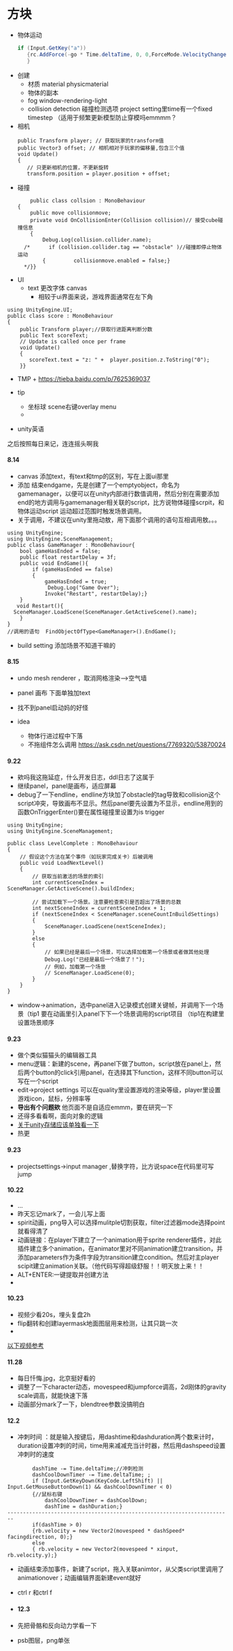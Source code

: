  # 方块
+ 物体运动
	 ```c#
	 if (Input.GetKey("a"))
        {rc.AddForce(-go * Time.deltaTime, 0, 0,ForceMode.VelocityChange);
        }
	```
+ 创建 
	+ 材质 material physicmaterial 
	+ 物体的副本
	+ fog window-rendering-light
	+ collision detection 碰撞检测选项 project setting里time有一个fixed timestep （适用于频繁更新模型防止穿模吗emmmm？
+ 相机
	 ```
	public Transform player; // 获取玩家的transform值  
    public Vector3 offset; // 相机相对于玩家的偏移量,包含三个值
    void Update()
    {
        // 只更新相机的位置，不更新旋转  
        transform.position = player.position + offset;
	 ```
+ 碰撞
	```
		public class collsion : MonoBehaviour
	{
	    public move collisionmove;
	    private void OnCollisionEnter(Collision collision)// 接受cube碰撞信息
	    {
	        Debug.Log(collision.collider.name);
	  /*      if (collision.collider.tag == "obstacle" )//碰撞即停止物体运动
	        {         collisionmove.enabled = false;}
	  */}}
	```
+ UI
	+ text 更改字体 canvas
		+ 相较于ui界面来说，游戏界面通常在左下角
```
using UnityEngine.UI;
public class score : MonoBehaviour
{
    public Transform player;//获取行进距离判断分数
    public Text scoreText;
    // Update is called once per frame
    void Update()
    {
       scoreText.text = "z: " +  player.position.z.ToString("0");
    }}
```  
+ TMP
			+ https://tieba.baidu.com/p/7625369037

+ tip
	+ 坐标球 scene右键overlay menu
	+ 
+ unity英语



之后按照每日来记，连连摇头啊我
#### 8.14
+ canvas 添加text，有text和tmp的区别，写在上面ui那里
+ 添加 结束endgame，先是创建了一个emptyobject，命名为gamemanager，以便可以在unity内部进行数值调用，然后分别在需要添加end的地方调用与gamemanager相关联的script，比方说物体碰撞scrpit，和物体运动script 运动超过范围时触发场景调用。
+ 关于调用，不建议在unity里拖动敖，用下面那个调用的语句互相调用敖。。。
```
using UnityEngine;
using UnityEngine.SceneManagement;
public class GameManager : MonoBehaviour{
    bool gameHasEnded = false;
    public float restartDelay = 3f;
    public void EndGame(){
        if (gameHasEnded == false)
        {
            gameHasEnded = true;
             Debug.Log("Game Over");
            Invoke("Restart", restartDelay);}
    }
   void Restart(){
  SceneManager.LoadScene(SceneManager.GetActiveScene().name);
    }
}
//调用的语句  FindObjectOfType<GameManager>().EndGame();
```

+ build setting 添加场景不知道干嘛的


#### 8.15
+ undo mesh renderer  ，取消网格渲染-->空气墙
+ panel 画布 下面单独加text
+ 找不到panel启动妈的好怪

+ idea
	+ 物体行进过程中下落
	+ 不拖组件怎么调用 https://ask.csdn.net/questions/7769320/53870024

#### 9.22
+ 欸吗我这拖延症，什么开发日志，ddl日志了这属于
+ 继续panel，panel是画布，适应屏幕
+ debug了一下endline，endline方块加了obstacle的tag导致和collision这个script冲突，导致画布不显示。然后panel要先设置为不显示，endline用到的函数OnTriggerEnter()要在属性碰撞里设置为is trigger
~~~
using UnityEngine;
using UnityEngine.SceneManagement;

public class LevelComplete : MonoBehaviour
{
    // 假设这个方法在某个事件（如玩家完成关卡）后被调用  
    public void LoadNextLevel()
    {
        // 获取当前激活的场景的索引  
        int currentSceneIndex = SceneManager.GetActiveScene().buildIndex;

        // 尝试加载下一个场景。注意要检查索引是否超出了场景的总数  
        int nextSceneIndex = currentSceneIndex + 1;
        if (nextSceneIndex < SceneManager.sceneCountInBuildSettings)
        {
            SceneManager.LoadScene(nextSceneIndex);
        }
        else
        {
            // 如果已经是最后一个场景，可以选择加载第一个场景或者做其他处理  
            Debug.Log("已经是最后一个场景了！");
            // 例如，加载第一个场景  
            // SceneManager.LoadScene(0);  
        }
    }
}
~~~
+ window->animation，选中panel进入记录模式创建关键帧，并调用下一个场景（tip1 要在动画里引入panel下下一个场景调用的script项目 （tip1在构建里设置场景顺序


#### 9.23
+ 做个类似猫猫头的编辑器工具
+ menu逻辑：新建的scene，再panel下做了button，script放在panel上，然后两个button的click引用panel，在选择其下function，这样不同button可以写在一个script
+ edit->project settings 可以在quality里设置游戏的渲染等级，player里设置游戏icon，鼠标，分辨率等
+ **导出有个问题欸** 他页面不是自适应emmm，要在研究一下
+ 还得多看看啊，面向对象的逻辑
+ [关于unity存储应该单独看一下](https://blog.csdn.net/xiaobao4106/article/details/138105663)
+ 热更

#### 9.23 
+ projectsettings->input manager ,替换字符，比方说space在代码里可写jump

#### 10.22
+ ...
+ 昨天忘记mark了，一会儿写上面
+ spirit动画，png导入可以选择mulitple切割获取，filter过滤器mode选择point就看得清了
+ 动画链接：在player下建立了一个animation用于sprite renderer插件，对此插件建立多个animation，在animator里对不同animation建立transition，并添加parameters作为条件字段为transition建立condition。然后对主player scipit建立animation关联。（他代码写得超级舒服！！明天放上来！！
+ ALT+ENTER:一键提取并创建方法
+ 
#### 10.23
+ 视频少看20s，埋头复盘2h
+ flip翻转和创建layermask地面图层用来检测，让其只跳一次
+ 


[以下视频参考](https://www.bilibili.com/video/BV1cM4y1p7RF?spm_id_from=333.788.player.switch&vd_source=e10f51470a19ec8e4125b51b7fdb73bb&p=19)
#### 11.28
+ 每日忏悔.jpg，北京挺好看的
+ 调整了一下character动态，movespeed和jumpforce调高，2d刚体的gravity scale调高，就能快速下落
+ 动画部分mark了一下，blendtree参数没搞明白


#### 12.2
+  冲刺时间 ：就是输入按键后，用dashtime和dashduration两个数来计时，duration设置冲刺的时间，time用来减减充当计时器，然后用dashspeed设置冲刺时的速度
``` 
        dashTime -= Time.deltaTime;//冲刺检测
        dashCoolDownTimer -= Time.deltaTime; ;
        if (Input.GetKeyDown(KeyCode.LeftShift) || Input.GetMouseButtonDown(1) && dashCoolDownTimer < 0)
        {//鼠标右键
            dashCoolDownTimer = dashCoolDown;
            dashTime = dashDuration;}
------------------------------------------------------------------------
        if(dashTime > 0)
        {rb.velocity = new Vector2(movespeed * dashSpeed* facingdirection, 0);}
        else
        { rb.velocity = new Vector2(movespeed * xinput, rb.velocity.y);}

```
+ 动画结束添加事件，新建了script，拖入关联animtor，从父类script里调用了animationover；动画编辑界面新建event就好
+ ctrl r 和ctrl f


+ #### 12.3
+ 先把骨骼和反向动力学看一下
+ psb图层，png单张